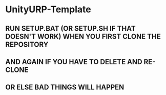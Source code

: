 # UnityURP-Template

## RUN SETUP.BAT (OR SETUP.SH IF THAT DOESN'T WORK) WHEN YOU FIRST CLONE THE REPOSITORY

## AND AGAIN IF YOU HAVE TO DELETE AND RE-CLONE

## OR ELSE BAD THINGS WILL HAPPEN
